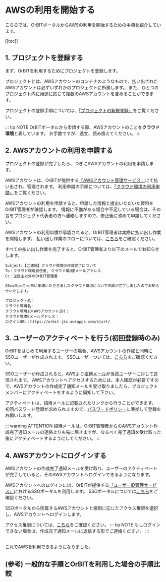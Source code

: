 # AWSの利用を開始する
こちらでは、OrBITポータルからAWSの利用を開始するための手順を紹介しています。

[[toc]]

## 1. プロジェクトを登録する
まず、OrBITを利用するためにプロジェクトを登録します。

プロジェクトとは、AWSアカウントのコンテナのようなもので、払い出されたAWSアカウントは必ずいずれかのプロジェクトに所属します。
また、ひとつのプロジェクト内に用途に応じて複数のAWSアカウントを含めることができます。

<CaptionedImage src="project.png" caption="プロジェクトとクラウド環境の関係"/>

プロジェクトの登録手順については、[「プロジェクトの新規登録」](/request/manual/create-project.html)をご覧ください。

::: tip NOTE
OrBITポータルから申請する際、AWSアカウントのことを**クラウド環境**と表しています。
お手数ですが、適宜、読み換えてください。
:::

## 2. AWSアカウントの利用を申請する
プロジェクトの登録が完了したら、つぎにAWSアカウントの利用を申請します。

AWSアカウントは、OrBITが提供する[「AWSアカウント管理サービス」](/guide/aws/service/account-management.html)にて払い出され、管理されます。
利用申請の手順については、[「クラウド環境の利用申請」](/request/manual/create-account.html)をご覧ください。

AWSアカウントの利用を申請すると、申請した情報と提出いただいた資料をOrBIT管理者が確認します。
情報に不備がある場合や不足している場合は、その旨をプロジェクト代表者の方へ連絡しますので、修正後に改めて申請してください。

AWSアカウントの利用申請が承認されると、OrBIT管理者は実際に払い出し作業を開始します。
払い出し作業のフローについては、[こちら](/guide/aws/service/account-management.html#払い出しのフロー)をご確認ください。

すべての払い出し作業を完了すると、OrBIT管理者より以下のメールでお知らせします。
```
Subject:【ご連絡】クラウド環境の作成完了について
To：クラウド環境責任者, クラウド環境Eメールアドレス
Cc：送信主以外のOrBIT管理者

20xx年○○月○○日に申請いただきましたクラウド環境について作成が完了しましたのでお知らせいたします。

プロジェクト名：
クラウド環境名：
クラウド環境ID(AWSアカウントID)：
クラウド環境Eメールアドレス：
ログインURL：https://orbit-jkc.awsapps.com/start/
```

## 3. ユーザーのアクティベートを行う(初回登録時のみ)
OrBITをはじめて利用するユーザーの場合、AWSアカウントの作成と同時にSSOユーザーが作成されます。
SSOユーザーついては、[こちら](/guide/aws/service/id-management.html#用語定義)をご確認ください。

SSOユーザーが作成されると、AWSより[招待メール](/guide/aws/service/id-management.html#招待メール)が当該ユーザーに対して送信されます。
AWSアカウントへアクセスするためには、本人確認が必要ですので、AWSアカウントの作成完了通知メールを受け取りましたら、プロジェクトメンバーにアクティベートをするように周知して下さい。

アクティベートは、招待メールに記載されたリンクから行うことができます。
初回パスワード登録が求められますので、[パスワードポリシー](/guide/aws/service/id-management.html#パスワードポリシー)に準拠して登録をお願いします。

::: warning ATTENTION
招待メールは、OrBIT管理者からのAWSアカウント作成完了通知メールの連絡よりも先に届きますが、なるべく完了通知を受け取った後にアクティベートするようにしてください。
:::

## 4. AWSアカウントにログインする
AWSアカウントの作成完了通知メールを受け取り、ユーザーのアクティベートが完了していると、そのAWSアカウントへログインできるようになります。

AWSアカウントへのログインには、OrBITが提供する[「ユーザーID管理サービス」](/guide/aws/service/id-management.html)におけるSSOポータルを利用します。
SSOポータルについては[こちら](/guide/aws/service/id-management.html#ssoポータル)をご確認ください。

SSOポータルから所属するAWSアカウントと役割に応じたアクセス権限を選択し、AWSアカウントへログインします。

アクセス権限については、[こちら](/guide/aws/service/id-management.html#役割とアクセス権限のマッピング)をご確認ください。
::: tip NOTE
もしログインできない場合は、作成完了通知メールに返信する形でご連絡ください。
:::

<br>
これでAWSを利用できるようになりました。
<br>

## (参考) 一般的な手順とOrBITを利用した場合の手順比較
<CaptionedImage src="flow_compare.png" caption=""/>